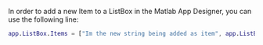 In order to add a new Item to a ListBox in the Matlab App Designer, you can use the following line:
```matlab
app.ListBox.Items = ["Im the new string being added as item", app.ListBox.Items];
```
